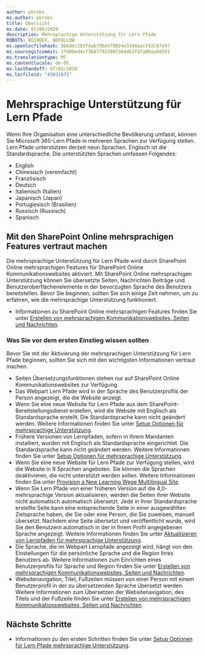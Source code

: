 ```yaml
---
author: pkrebs
ms.author: pkrebs
title: Übersicht
ms.date: 07/06/2020
description: Mehrsprachige Unterstützung für Lern Pfade
ROBOTS: NOINDEX, NOFOLLOW
ms.openlocfilehash: 9b6dec283f4ab79be5f0024e3340aacf43c87e97
ms.sourcegitcommit: 1f080ed4cf3687f922907304db3fd7a06aa9d501
ms.translationtype: MT
ms.contentlocale: de-DE
ms.lasthandoff: 07/02/2020
ms.locfileid: "45031671"
---
```

# <a name="multilingual-support-for-learning-pathways"></a>Mehrsprachige Unterstützung für Lern Pfade

Wenn Ihre Organisation eine unterschiedliche Bevölkerung umfasst, können Sie Microsoft 365-Lern Pfade in mehreren Sprachen zur Verfügung stellen. Lern Pfade unterstützen derzeit neun Sprachen. Englisch ist die Standardsprache. Die unterstützten Sprachen umfassen Folgendes:   

- English    
- Chinesisch (vereinfacht)
- Französisch
- Deutsch
- Italienisch (Italien)
- Japanisch (Japan)
- Portugiesisch (Brasilien)
- Russisch (Russisch)
- Spanisch

## <a name="get-familiar-with-the-sharepoint-online-multilingual-features"></a>Mit den SharePoint Online mehrsprachigen Features vertraut machen
Die mehrsprachige Unterstützung für Lern Pfade wird durch SharePoint Online mehrsprachigen Features für SharePoint Online Kommunikationswebsites aktiviert.
Mit SharePoint Online mehrsprachigen Unterstützung können Sie übersetzte Seiten, Nachrichten Beiträge und Benutzeroberflächenelemente in der bevorzugten Sprache des Benutzers bereitstellen. Bevor Sie beginnen, sollten Sie sich einige Zeit nehmen, um zu erfahren, wie die mehrsprachige Unterstützung funktioniert. 
- Informationen zu SharePoint Online mehrsprachigen Features finden Sie unter [Erstellen von mehrsprachigen Kommunikationswebsites, Seiten und Nachrichten](https://support.office.com/article/2bb7d610-5453-41c6-a0e8-6f40b3ed750c). 

### <a name="what-you-should-know-before-getting-started"></a>Was Sie vor dem ersten Einstieg wissen sollten 
Bevor Sie mit der Aktivierung der mehrsprachigen Unterstützung für Lern Pfade beginnen, sollten Sie sich mit den wichtigsten Informationen vertraut machen. 

- Seiten Übersetzungsfunktionen stehen nur auf SharePoint Online Kommunikationswebsites zur Verfügung.
- Das Webpart Lern Pfade wird in der Sprache des Benutzerprofils der Person angezeigt, die die Website anzeigt.   
- Wenn Sie eine neue Website für Lern Pfade aus dem SharePoint-Bereitstellungsdienst erstellen, wird die Website mit Englisch als Standardsprache erstellt. Die Standardsprache kann nicht geändert werden. Weitere Informationen finden Sie unter [Setup Optionen für mehrsprachige Unterstützung](https://docs.microsoft.com/office365/customlearning/custom_setupoptions_ml).
- Frühere Versionen von Lernpfaden, sofern in Ihrem Mandanten installiert, wurden mit Englisch als Standardsprache eingerichtet. Die Standardsprache kann nicht geändert werden. Weitere Informationen finden Sie unter [Setup Optionen für mehrsprachige Unterstützung](https://docs.microsoft.com/office365/customlearning/custom_setupoptions_ml).
- Wenn Sie eine neue Website für Lern Pfade zur Verfügung stellen, wird die Website in 9 Sprachen angeboten. Sie können die Sprachen deaktivieren, die nicht unterstützt werden sollen. Weitere Informationen finden Sie unter [Provision a New Learning Wege Multilingual Site](https://docs.microsoft.com/office365/customlearning/custom_provision_ml).  
- Wenn Sie Lern Pfade von einer früheren Version auf die 4,0-mehrsprachige Version aktualisieren, werden die Seiten Ihrer Website nicht automatisch automatisch übersetzt. Jede in Ihrer Standardsprache erstellte Seite kann eine entsprechende Seite in einer ausgewählten Zielsprache haben, die Sie oder eine Person, die Sie zuweisen, manuell übersetzt. Nachdem eine Seite übersetzt und veröffentlicht wurde, wird Sie den Benutzern automatisch in der in Ihrem Profil angegebenen Sprache angezeigt. Weitere Informationen finden Sie unter [Aktualisieren von Lernpfaden für mehrsprachige Unterstützung](https://docs.microsoft.com/office365/customlearning/custom_update_ml). 
- Die Sprache, die im Webpart Lernpfade angezeigt wird, hängt von den Einstellungen für die persönliche Sprache und die Region Ihres Benutzers ab. Weitere Informationen zum Einrichten eines Benutzerprofils für Sprache und Region finden Sie unter [Erstellen von mehrsprachigen Kommunikationswebsites, Seiten und Nachrichten](https://support.office.com/article/2bb7d610-5453-41c6-a0e8-6f40b3ed750c). 
- Websitenavigation, Titel, Fußzeilen müssen von einer Person mit einem Benutzerprofil in der zu übersetzenden Sprache übersetzt werden. Weitere Informationen zum Übersetzen der Websitenavigation, des Titels und der Fußzeile finden Sie unter [Erstellen von mehrsprachigen Kommunikationswebsites, Seiten und Nachrichten](https://support.office.com/article/2bb7d610-5453-41c6-a0e8-6f40b3ed750c).

## <a name="next-steps"></a>Nächste Schritte
- Informationen zu den ersten Schritten finden Sie unter [Setup Optionen für Lern Pfade mehrsprachige Unterstützung](https://docs.microsoft.com/office365/customlearning/custom_setupoptions_ml).